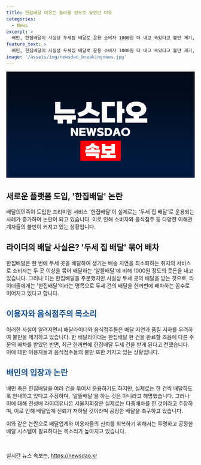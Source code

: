 ```yaml
---
title: 한집배달 이유는 놀라울 정도로 늦었던 이유
categories:
  - News
excerpt: >
  배민, 한집배달이 사실상 두세집 배달로 운용 소비자 1000원 더 내고 속았다고 불만 제기, 라이더도 배달 지연 우려. 배달라이더들에게 한집배달로 주문을 묶어 배차하는 사례가 늘고 있으며, 이는 소비자의 불만을 샀다. 소비자는 1000원 웃돈 내면서 속은 느낌이라며 분통을 터뜨리고, 자영업자들은 배송 지연으로 인한 품질 저하와 불만 우려를 표현하고 있다.
feature_text: >
  배민, 한집배달이 사실상 두세집 배달로 운용 소비자 1000원 더 내고 속았다고 불만 제기, 라이더도 배달 지연 우려. 배달라이더들에게 한집배달로 주문을 묶어 배차하는 사례가 늘고 있으며, 이는 소비자의 불만을 샀다. 소비자는 1000원 웃돈 내면서 속은 느낌이라며 분통을 터뜨리고, 자영업자들은 배송 지연으로 인한 품질 저하와 불만 우려를 표현하고 있다.
image: '/assets/img/newsdao_breakingnews.jpg'
---
```


<p><img src="/assets/img/newsdao_breakingnews.jpg" alt="ranknews 속보" /></p>

<h2 data-ke-size="size26">새로운 플랫폼 도입, '한집배달' 논란</h2>

<p>배달의민족이 도입한 프리미엄 서비스 '한집배달'이 실제로는 '두세 집 배달'로 운용되는 사례가 증가하며 논란이 되고 있습니다. 이로 인해 소비자와 음식점주 등 다양한 이해관계자들의 불만이 커지고 있는 상황입니다.</p>

<h2 data-ke-size="size26">라이더의 배달 사실은? '두세 집 배달' 묶어 배차</h2>

<p>한집배달은 한 번에 두세 곳을 배달하여 생기는 배송 지연을 최소화하는 취지의 서비스로 소비자는 두 곳 이상을 묶어 배달하는 '알뜰배달'에 비해 1000원 정도의 웃돈을 내고 있습니다. 그러나 이는 한집배달을 주문했지만 사실상 두세 곳의 배달을 받는 것으로, 라이더들에게는 '한집배달'이라는 명목으로 두세 건의 배달을 한꺼번에 배차하는 꼼수로 이어지고 있다고 합니다.</p>

<h2 data-ke-size="size26"><b><span style="color: #1a5490;">이용자와 음식점주의 목소리</span></b></h2>

<p>이러한 사실이 알려지면서 배달라이더와 음식점주들은 배달 지연과 품질 저하를 우려하여 불만을 제기하고 있습니다. 한 배달라이더는 한집배달 한 건을 완료할 즈음에 다른 주문의 배차를 받았던 반면, 최근 한꺼번에 한집배달 두세 건을 받게 된다고 전했습니다. 이에 대한 이용자들과 음식점주들의 불만 또한 커지고 있는 상황입니다.</p>

<h2 data-ke-size="size26"><b><span style="color: #1a5490;">배민의 입장과 논란</span></b></h2>

<p>배민 측은 한집배달을 여러 건을 묶어서 운용하기도 하지만, 실제로는 한 건씩 배달하도록 안내하고 있다고 주장하며, '알뜰배달'을 하는 것은 아니라고 해명했습니다. 그러나 이에 대해 전성배 라이더유니온 서울지회장은 실제로는 다중배차를 한 것이라고 주장하며, 이로 인해 배달업계 신뢰가 저하될 것이라며 공정한 배달을 촉구하고 있습니다.</p>

<p>이와 같은 논란으로 배달업계와 이용자들의 신뢰를 회복하기 위해서는 투명하고 공정한 배달 시스템이 필요하다는 목소리가 높아지고 있습니다. <p data-ke-size="size16">&nbsp;</p></p>
실시간 뉴스 속보는, <a href="https://newsdao.kr" rel="dofollow">https://newsdao.kr</a>


